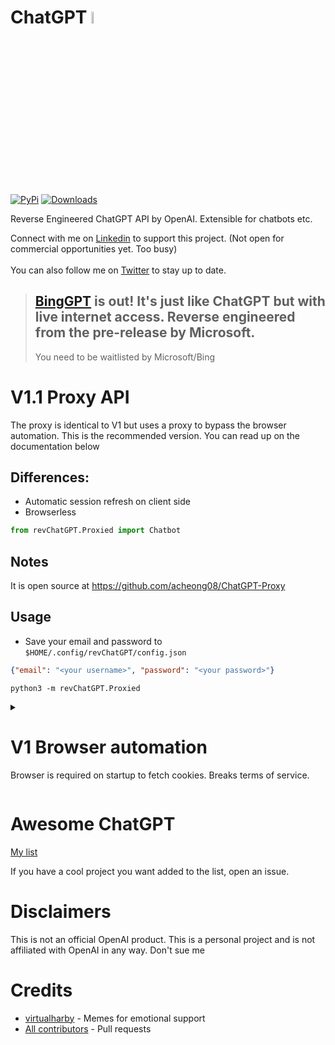 # ChatGPT <img src="https://github.com/acheong08/ChatGPT/blob/main/logo.png?raw=true" width="7%"></img>

[![PyPi](https://img.shields.io/pypi/v/revChatGPT.svg)](https://pypi.python.org/pypi/revChatGPT)
[![Downloads](https://static.pepy.tech/badge/revchatgpt)](https://pypi.python.org/pypi/revChatGPT)

Reverse Engineered ChatGPT API by OpenAI. Extensible for chatbots etc.

Connect with me on [Linkedin](https://www.linkedin.com/in/acheong08/) to support this project. (Not open for commercial opportunities yet. Too busy)
<br><br>
You can also follow me on [Twitter](https://twitter.com/GodlyIgnorance) to stay up to date.

> ## [BingGPT](https://github.com/acheong08/BingGPT) is out! It's just like ChatGPT but with live internet access. Reverse engineered from the pre-release by Microsoft.
> You need to be waitlisted by Microsoft/Bing


# V1.1 Proxy API

The proxy is identical to V1 but uses a proxy to bypass the browser automation. This is the recommended version. You can read up on the documentation below

## Differences:
- Automatic session refresh on client side
- Browserless

```python
from revChatGPT.Proxied import Chatbot
```

## Notes
It is open source at https://github.com/acheong08/ChatGPT-Proxy

## Usage
- Save your email and password to `$HOME/.config/revChatGPT/config.json`
```json
{"email": "<your username>", "password": "<your password>"}
```

`python3 -m revChatGPT.Proxied`


<details>
<summary>

# V1 Browser automation

Browser is required on startup to fetch cookies. Breaks terms of service.

</summary>

## Installation
`pip3 install revChatGPT`

## Configuration

1. Create account on [OpenAI's ChatGPT](https://chat.openai.com/)
2. Save your email and password

Required configuration:

```json
{
  "email": "<your email>",
  "password": "your password"
}
```

Optional configuration:

```json
{
  "conversation_id": "UUID...",
  "parent_id": "UUID...",
  "proxy": "...",
}
```

3. Save this as `$HOME/.config/revChatGPT/config.json`

## Usage

### Command line

`python3 -m revChatGPT.Unofficial`

```
!help - Show this message
!reset - Forget the current conversation
!refresh - Refresh the session authentication
!config - Show the current configuration
!rollback x - Rollback the conversation (x being the number of messages to rollback)
!exit - Exit this program
```

### Developer

```python
from revChatGPT.Unofficial import Chatbot

chatbot = Chatbot({
  "email": "<your email>",
  "password": "your password"
}, conversation_id=None, parent_id=None) # You can start a custom conversation

response = chatbot.ask("Prompt", conversation_id=None, parent_id=None) # You can specify custom conversation and parent ids. Otherwise it uses the saved conversation (yes. conversations are automatically saved)

print(response)
# {
#   "message": message,
#   "conversation_id": self.conversation_id,
#   "parent_id": self.parent_id,
# }
```

Refer to [wiki](https://github.com/acheong08/ChatGPT/wiki/V1---Outdated-version) for advanced developer usage

<details>

<summary>

### API
`python3 -m revChatGPT.GPTserver`

</summary>

HTTP POST request:

```json
{
  "session_token": "eyJhbGciOiJkaXIiL...",
  "prompt": "Your prompt here"
}
```

Optional:

```json
{
  "session_token": "eyJhbGciOiJkaXIiL...",
  "prompt": "Your prompt here",
  "conversation_id": "UUID...",
  "parent_id": "UUID..."
}
```

- Rate limiting is enabled by default to prevent simultaneous requests

</details>

</details>


# Awesome ChatGPT

[My list](https://github.com/stars/acheong08/lists/awesome-chatgpt)

If you have a cool project you want added to the list, open an issue.

# Disclaimers

This is not an official OpenAI product. This is a personal project and is not affiliated with OpenAI in any way. Don't sue me

# Credits

- [virtualharby](https://twitter.com/virtualharby) - Memes for emotional support
- [All contributors](https://github.com/acheong08/ChatGPT/graphs/contributors) - Pull requests

